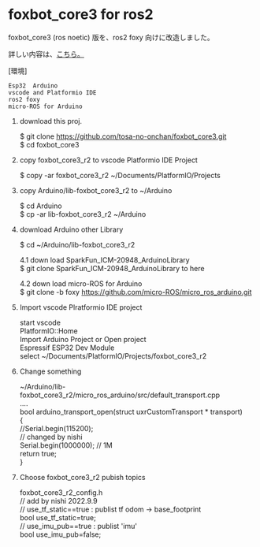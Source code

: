 # foxbot_core3 for ros2
foxbot_core3 (ros noetic) 版を、ros2 foxy 向けに改造しました。 

詳しい内容は、[こちら。](http://www.netosa.com/blog/2022/10/ros2-esp32arduino.html)  
  
[環境]  
    
    Esp32  Arduino  
    vscode and Platformio IDE  
    ros2 foxy  
    micro-ROS for Arduino  

   
1. download this proj.  
    
    $ git clone https://github.com/tosa-no-onchan/foxbot_core3.git  
    $ cd foxbot_core3  

2. copy foxbot_core3_r2 to vscode Platformio IDE Project  
    
    $ copy -ar foxbot_core3_r2 ~/Documents/PlatformIO/Projects  


3. copy Arduino/lib-foxbot_core3_r2 to ~/Arduino
    
    $ cd Arduino  
    $ cp -ar lib-foxbot_core3_r2 ~/Arduino  
  
  

4. download Arduino other Library 
    
    $ cd ~/Arduino/lib-foxbot_core3_r2  
    
    4.1 down load SparkFun_ICM-20948_ArduinoLibrary  
    $ git clone SparkFun_ICM-20948_ArduinoLibrary to here  
    
    4.2 down load micro-ROS for Arduino  
    $ git clone -b foxy https://github.com/micro-ROS/micro_ros_arduino.git  

5. Import vscode Plratformio IDE project  
    
    start vscode  
    PlatformIO::Home  
      Import Arduino Project or Open project  
      Espressif ESP32 Dev Module  
      select ~/Documents/PlatformIO/Projects/foxbot_core3_r2  

6. Change something 
    
    ~/Arduino/lib-foxbot_core3_r2/micro_ros_arduino/src/default_transport.cpp  
      ....   
      bool arduino_transport_open(struct uxrCustomTransport * transport)  
      {  
        //Serial.begin(115200);  
        // changed by nishi  
        Serial.begin(1000000);    // 1M  
        return true;  
      }  
    
7. Choose foxbot_core3_r2 pubish topics    
    
    foxbot_core3_r2_config.h    
    // add by nishi 2022.9.9    
    // use_tf_static==true : publist tf odom -> base_footprint   
    bool use_tf_static=true;    
    // use_imu_pub==true : publist 'imu'   
    bool use_imu_pub=false;    
    
    

   

